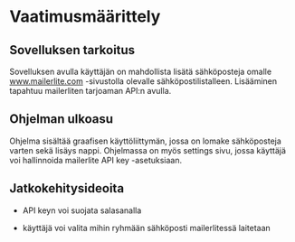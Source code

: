 # Vaatimusmäärittely

## Sovelluksen tarkoitus

Sovelluksen avulla käyttäjän on mahdollista lisätä sähköposteja omalle www.mailerlite.com -sivustolla olevalle sähköpostilistalleen.
Lisääminen tapahtuu mailerliten tarjoaman API:n avulla.

## Ohjelman ulkoasu

Ohjelma sisältää graafisen käyttöliittymän, jossa on lomake sähköposteja varten sekä lisäys nappi. Ohjelmassa on myös settings sivu, jossa käyttäjä voi 
hallinnoida mailerlite API key -asetuksiaan.

## Jatkokehitysideoita

* API keyn voi suojata salasanalla

* käyttäjä voi valita mihin ryhmään sähköposti mailerlitessä laitetaan

